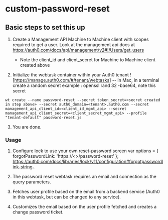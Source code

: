 # custom-password-reset

## Basic steps to set this up

1. Create a Management API Machine to Machine client with scopes required to get a user. Look at the management api docs at https://auth0.com/docs/api/management/v2#!/Users/get_users
    - Note the client_id and client_secret for Machine to Machine client created above

2. Initialize the webtask container within your Auth0 tenant ![https://manage.auth0.com/#/tenant/webtasks]
-- In Mac, in a terminal create a random secret example : openssl rand 32 -base64, note this secret


```
wt create --name password-reset --secret token_secret=<secret created in step above> --secret auth0_domain=<tenant>.auth0.com --secret management_api_client_id=<client_id_mgmt_api> --secret management_api_client_secret=<client_secret_mgmt_api> --profile "tenant-default" password-reset.js
```
3. You are done.

### Usage
1. Configure lock to use your own reset-password screen
var options = {
forgotPasswordLink: 'https://<<Webtask-URL>>/password-reset'
};
https://auth0.com/docs/libraries/lock/v11/configuration#forgotpasswordlink-string-

2. The password reset webtask requires an email and connection as the query parameters.
3. Fetches user profile based on the email from a backend service (Auth0 in this webtask, but can be changed to any service).
4. Customizes the email based on the user profile fetched and creates a change password ticket.